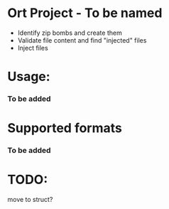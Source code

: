 # Ort Project - To be named


- Identify zip bombs and create them
- Validate file content and find "injected" files
- Inject files


# Usage:

### To be added

# Supported formats

### To be added

# TODO:
move to struct?